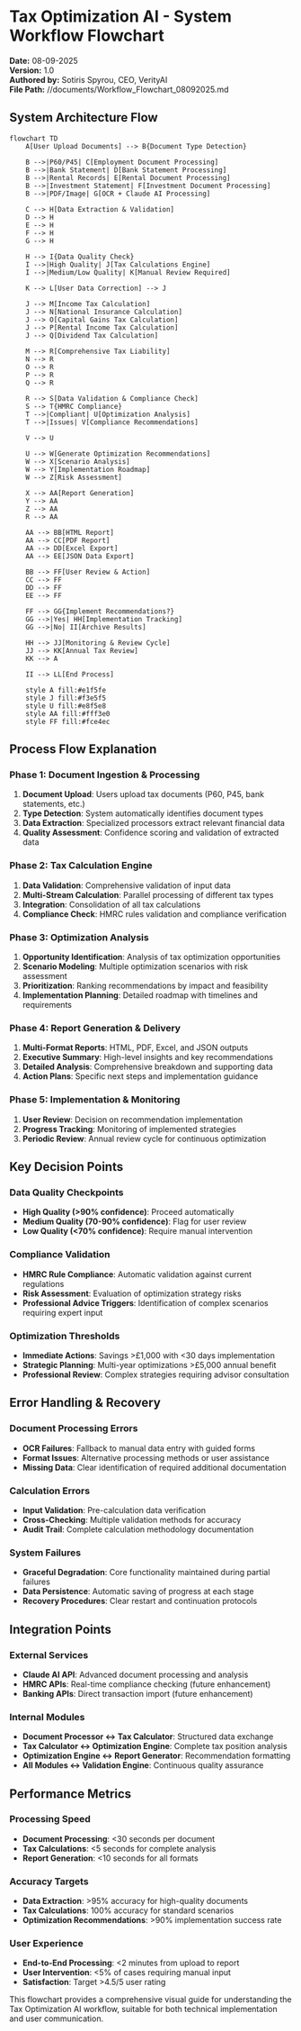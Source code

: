 # Tax Optimization AI - System Workflow Flowchart
**Date:** 08-09-2025  
**Version:** 1.0  
**Authored by:** Sotiris Spyrou, CEO, VerityAI  
**File Path:** //documents/Workflow_Flowchart_08092025.md

## System Architecture Flow

```mermaid
flowchart TD
    A[User Upload Documents] --> B{Document Type Detection}
    
    B -->|P60/P45| C[Employment Document Processing]
    B -->|Bank Statement| D[Bank Statement Processing]
    B -->|Rental Records| E[Rental Document Processing]
    B -->|Investment Statement| F[Investment Document Processing]
    B -->|PDF/Image| G[OCR + Claude AI Processing]
    
    C --> H[Data Extraction & Validation]
    D --> H
    E --> H
    F --> H
    G --> H
    
    H --> I{Data Quality Check}
    I -->|High Quality| J[Tax Calculations Engine]
    I -->|Medium/Low Quality| K[Manual Review Required]
    
    K --> L[User Data Correction] --> J
    
    J --> M[Income Tax Calculation]
    J --> N[National Insurance Calculation]
    J --> O[Capital Gains Tax Calculation]
    J --> P[Rental Income Tax Calculation]
    J --> Q[Dividend Tax Calculation]
    
    M --> R[Comprehensive Tax Liability]
    N --> R
    O --> R
    P --> R
    Q --> R
    
    R --> S[Data Validation & Compliance Check]
    S --> T{HMRC Compliance}
    T -->|Compliant| U[Optimization Analysis]
    T -->|Issues| V[Compliance Recommendations]
    
    V --> U
    
    U --> W[Generate Optimization Recommendations]
    W --> X[Scenario Analysis]
    W --> Y[Implementation Roadmap]
    W --> Z[Risk Assessment]
    
    X --> AA[Report Generation]
    Y --> AA
    Z --> AA
    R --> AA
    
    AA --> BB[HTML Report]
    AA --> CC[PDF Report]
    AA --> DD[Excel Export]
    AA --> EE[JSON Data Export]
    
    BB --> FF[User Review & Action]
    CC --> FF
    DD --> FF
    EE --> FF
    
    FF --> GG{Implement Recommendations?}
    GG -->|Yes| HH[Implementation Tracking]
    GG -->|No| II[Archive Results]
    
    HH --> JJ[Monitoring & Review Cycle]
    JJ --> KK[Annual Tax Review]
    KK --> A
    
    II --> LL[End Process]

    style A fill:#e1f5fe
    style J fill:#f3e5f5
    style U fill:#e8f5e8
    style AA fill:#fff3e0
    style FF fill:#fce4ec
```

## Process Flow Explanation

### **Phase 1: Document Ingestion & Processing**
1. **Document Upload**: Users upload tax documents (P60, P45, bank statements, etc.)
2. **Type Detection**: System automatically identifies document types
3. **Data Extraction**: Specialized processors extract relevant financial data
4. **Quality Assessment**: Confidence scoring and validation of extracted data

### **Phase 2: Tax Calculation Engine**
1. **Data Validation**: Comprehensive validation of input data
2. **Multi-Stream Calculation**: Parallel processing of different tax types
3. **Integration**: Consolidation of all tax calculations
4. **Compliance Check**: HMRC rules validation and compliance verification

### **Phase 3: Optimization Analysis**
1. **Opportunity Identification**: Analysis of tax optimization opportunities
2. **Scenario Modeling**: Multiple optimization scenarios with risk assessment
3. **Prioritization**: Ranking recommendations by impact and feasibility
4. **Implementation Planning**: Detailed roadmap with timelines and requirements

### **Phase 4: Report Generation & Delivery**
1. **Multi-Format Reports**: HTML, PDF, Excel, and JSON outputs
2. **Executive Summary**: High-level insights and key recommendations
3. **Detailed Analysis**: Comprehensive breakdown and supporting data
4. **Action Plans**: Specific next steps and implementation guidance

### **Phase 5: Implementation & Monitoring**
1. **User Review**: Decision on recommendation implementation
2. **Progress Tracking**: Monitoring of implemented strategies
3. **Periodic Review**: Annual review cycle for continuous optimization

## Key Decision Points

### **Data Quality Checkpoints**
- **High Quality (>90% confidence)**: Proceed automatically
- **Medium Quality (70-90% confidence)**: Flag for user review
- **Low Quality (<70% confidence)**: Require manual intervention

### **Compliance Validation**
- **HMRC Rule Compliance**: Automatic validation against current regulations
- **Risk Assessment**: Evaluation of optimization strategy risks
- **Professional Advice Triggers**: Identification of complex scenarios requiring expert input

### **Optimization Thresholds**
- **Immediate Actions**: Savings >£1,000 with <30 days implementation
- **Strategic Planning**: Multi-year optimizations >£5,000 annual benefit
- **Professional Review**: Complex strategies requiring advisor consultation

## Error Handling & Recovery

### **Document Processing Errors**
- **OCR Failures**: Fallback to manual data entry with guided forms
- **Format Issues**: Alternative processing methods or user assistance
- **Missing Data**: Clear identification of required additional documentation

### **Calculation Errors**
- **Input Validation**: Pre-calculation data verification
- **Cross-Checking**: Multiple validation methods for accuracy
- **Audit Trail**: Complete calculation methodology documentation

### **System Failures**
- **Graceful Degradation**: Core functionality maintained during partial failures
- **Data Persistence**: Automatic saving of progress at each stage
- **Recovery Procedures**: Clear restart and continuation protocols

## Integration Points

### **External Services**
- **Claude AI API**: Advanced document processing and analysis
- **HMRC APIs**: Real-time compliance checking (future enhancement)
- **Banking APIs**: Direct transaction import (future enhancement)

### **Internal Modules**
- **Document Processor ↔ Tax Calculator**: Structured data exchange
- **Tax Calculator ↔ Optimization Engine**: Complete tax position analysis
- **Optimization Engine ↔ Report Generator**: Recommendation formatting
- **All Modules ↔ Validation Engine**: Continuous quality assurance

## Performance Metrics

### **Processing Speed**
- **Document Processing**: <30 seconds per document
- **Tax Calculations**: <5 seconds for complete analysis
- **Report Generation**: <10 seconds for all formats

### **Accuracy Targets**
- **Data Extraction**: >95% accuracy for high-quality documents
- **Tax Calculations**: 100% accuracy for standard scenarios
- **Optimization Recommendations**: >90% implementation success rate

### **User Experience**
- **End-to-End Processing**: <2 minutes from upload to report
- **User Intervention**: <5% of cases requiring manual input
- **Satisfaction**: Target >4.5/5 user rating

This flowchart provides a comprehensive visual guide for understanding the Tax Optimization AI workflow, suitable for both technical implementation and user communication.
